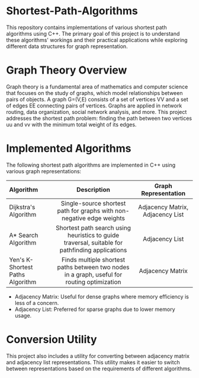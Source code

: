 # Shortest-Path-Algorithms
This repository contains implementations of various shortest path algorithms using C++. The primary goal of this project is to understand these algorithms' workings and their practical applications while exploring different data structures for graph representation.

# Graph Theory Overview
Graph theory is a fundamental area of mathematics and computer science that focuses on the study of graphs, which model relationships between pairs of objects. A graph G=(V,E) consists of a set of vertices VV and a set of edges EE connecting pairs of vertices. Graphs are applied in network routing, data organization, social network analysis, and more.
This project addresses the shortest path problem: finding the path between two vertices uu and vv with the minimum total weight of its edges.

# Implemented Algorithms
The following shortest path algorithms are implemented in C++ using various graph representations:

| Algorithm              | Description | Graph Representation |
| :---------------- | :------------: | :----: |
| Dijkstra's Algorithm        | Single-source shortest path for graphs with non-negative edge weights   | Adjacency Matrix, Adjacency List |
| A* Search Algorithm           | Shortest path search using heuristics to guide traversal, suitable for pathfinding applications   | Adjacency List |
| Yen's K-Shortest Paths Algorithm    | Finds multiple shortest paths between two nodes in a graph, useful for routing optimization   | Adjacency Matrix |


* Adjacency Matrix: Useful for dense graphs where memory efficiency is less of a concern.
* Adjacency List: Preferred for sparse graphs due to lower memory usage.

# Conversion Utility
This project also includes a utility for converting between adjacency matrix and adjacency list representations. This utility makes it easier to switch between representations based on the requirements of different algorithms.
